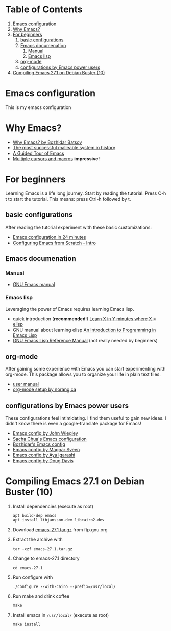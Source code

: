 
# Table of Contents

1.  [Emacs configuration](#orgd1674fc)
2.  [Why Emacs?](#org07f16e8)
3.  [For beginners](#orgff348c1)
    1.  [basic configurations](#org781f3e4)
    2.  [Emacs documenation](#org75a212e)
        1.  [Manual](#org246cf27)
        2.  [Emacs lisp](#orgc43c687)
    3.  [org-mode](#org7e81ef6)
    4.  [configurations by Emacs power users](#org0c12cd1)
4.  [Compiling Emacs 27.1 on Debian Buster (10)](#orgaefb2ce)


<a id="orgd1674fc"></a>

# Emacs configuration

This is my emacs configuration


<a id="org07f16e8"></a>

# Why Emacs?

-   [Why Emacs? by Bozhidar Batsov](https://batsov.com/articles/2011/11/19/why-emacs/)
-   [The most successful malleable system in history](https://malleable.systems/blog/2020/04/01/the-most-successful-malleable-system-in-history/)
-   [A Guided Tour of Emacs](https://www.gnu.org/software/emacs/tour/index.html)
-   [Multiple cursors and macros](https://www.youtube.com/watch?v=jNa3axo40qM) **impressive!**


<a id="orgff348c1"></a>

# For beginners

Learning Emacs is a life long journey. Start by reading the
tutorial. Press C-h t to start the tutorial. This means: press
Ctrl-h followed by t.


<a id="org781f3e4"></a>

## basic configurations

After reading the tutorial experiment with these basic
customizations:

-   [Emacs configuration in 24 minutes](https://www.youtube.com/watch?v=FRu8SRWuUko)
-   [Configuring Emacs from Scratch - Intro](https://medium.com/@suvratapte/configuring-emacs-from-scratch-intro-3157bed9d040)


<a id="org75a212e"></a>

## Emacs documenation


<a id="org246cf27"></a>

### Manual

-   [GNU Emacs manual](https://www.gnu.org/software/emacs/manual/emacs.html)


<a id="orgc43c687"></a>

### Emacs lisp

Leveraging the power of Emacs requires learning Emacs lisp.

-   quick introduction (**recommended**!) [Learn X in Y minutes where X = elisp](https://learnxinyminutes.com/docs/elisp/)
-   GNU manual about learning elisp [An Introduction to Programming in Emacs Lisp](https://www.gnu.org/software/emacs/manual/eintr.html)
-   [GNU Emacs Lisp Reference Manual](https://www.gnu.org/software/emacs/manual/elisp.html) (not really needed by beginners)


<a id="org7e81ef6"></a>

## org-mode

After gaining some experience with Emacs you can start
experimenting with org-mode. This package allows you to organize
your life in plain text files.

-   [user manual](https://orgmode.org/#docs)
-   [org-mode setup by norang.ca](http://doc.norang.ca/org-mode.html)


<a id="org0c12cd1"></a>

## configurations by Emacs power users

These configurations feel intimidating. I find them useful to gain
new ideas. I didn't know there is even a google-translate package
for Emacs!

-   [Emacs config by John Wiegley](https://github.com/jwiegley/dot-emacs)
-   [Sacha Chua's Emacs configuration](https://pages.sachachua.com/.emacs.d/Sacha.html)
-   [Bozhidar's Emacs config](https://github.com/bbatsov/emacs.d)
-   [Emacs config by Magnar Sveen](https://github.com/magnars/.emacs.d)
-   [Emacs config by Aya Igarashi](https://ladicle.com/post/config/)
-   [Emacs config by Doug Davis](https://github.com/douglasdavis/dot-emacs)


<a id="orgaefb2ce"></a>

# Compiling Emacs 27.1 on Debian Buster (10)

1.  Install dependencies (execute as root)
    
        apt build-dep emacs
        apt install libjansson-dev libcairo2-dev
2.  Download [emacs-27.1.tar.gz](https://ftp.gnu.org/gnu/emacs/emacs-27.1.tar.gz) from ftp.gnu.org
3.  Extract the archive with
    
        tar -xzf emacs-27.1.tar.gz
4.  Change to emacs-27.1 directory
    
        cd emacs-27.1
5.  Run configure with
    
        ./configure --with-cairo --prefix=/usr/local/
6.  Run make and drink coffee
    
        make
7.  Install emacs in `/usr/local/` (execute as root)
    
        make install

